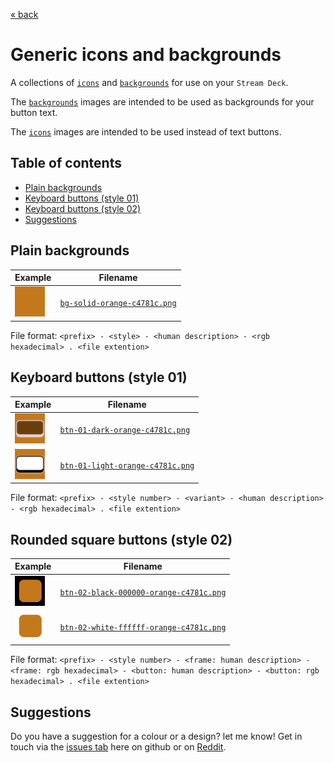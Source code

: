 [&laquo; back](../README.md)

# Generic icons and backgrounds

A collections of [`icons`](images/icons/) and [`backgrounds`](images/backgrounds/) for use on your `Stream Deck`.

The [`backgrounds`](images/backgrounds/) images are intended to be used as backgrounds for your button text.

The [`icons`](images/icons/) images are intended to be used instead of text buttons.

## Table of contents

- [Plain backgrounds](#plain-backgrounds)
- [Keyboard buttons (style 01)](#keyboard-buttons-style-01)
- [Keyboard buttons (style 02)](#keyboard-buttons-style-02)
- [Suggestions](#suggestions)

## Plain backgrounds

| Example | Filename |
| ------- | -------- |
| <img src="./images/backgrounds/bg-solid-orange-c4781c.png" alt="" width="48" />  | [`bg-solid-orange-c4781c.png`](./images/backgrounds/bg-solid-orange-c4781c.png) |

File format: `<prefix> - <style> - <human description> - <rgb hexadecimal> . <file extention>`

## Keyboard buttons (style 01)

| Example | Filename |
| ------- | -------- |
| <img src="./images/backgrounds/btn-01-dark-orange-c4781c.png" alt="" width="48" />  | [`btn-01-dark-orange-c4781c.png`](./images/backgrounds/btn-01-dark-orange-c4781c.png) |
| <img src="./images/backgrounds/btn-01-light-orange-c4781c.png" alt="" width="48" />   | [`btn-01-light-orange-c4781c.png`](./images/backgrounds/btn-01-light-orange-c4781c.png) |

File format: `<prefix> - <style number> - <variant> - <human description> - <rgb hexadecimal> . <file extention>`

## Rounded square buttons (style 02)

| Example | Filename |
| ------- | -------- |
| <img src="./images/backgrounds/btn-02-black-000000-orange-c4781c.png" alt="" width="48" />  | [`btn-02-black-000000-orange-c4781c.png`](./images/backgrounds/btn-02-black-000000-orange-c4781c.png) |
| <img src="./images/backgrounds/btn-02-white-ffffff-orange-c4781c.png" alt="" width="48" />   | [`btn-02-white-ffffff-orange-c4781c.png`](./images/backgrounds/btn-02-white-ffffff-orange-c4781c.png) |

File format: `<prefix> - <style number> - <frame: human description> - <frame: rgb hexadecimal> - <button: human description> - <button: rgb hexadecimal> . <file extention>`

## Suggestions

Do you have a suggestion for a colour or a design? let me know! Get in touch via the <a href="https://github.com/JustaDevOnTheMove/StreamDeckProfiles/issues" target="_blank">issues tab</a> here on github or on [Reddit](https://www.reddit.com/user/JustaDevOnTheMove/).
